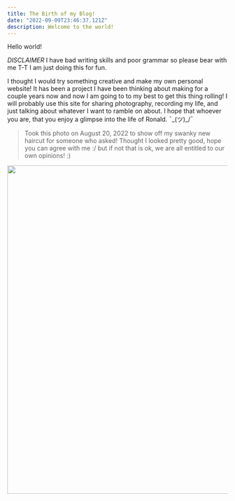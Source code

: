 ```yaml
---
title: The Birth of my Blog!
date: "2022-09-09T23:46:37.121Z"
description: Welcome to the world!
---
```


Hello world!

*DISCLAIMER* I have bad writing skills and poor grammar so please bear with me T-T I am just doing this for fun.

I thought I would try something creative and make my own personal website! It has been a project 
I have been thinking about making for a couple years now and now I am going to to my best to get this thing rolling!
I will probably use this site for sharing photography, recording my life, and just talking about whatever I want to 
ramble on about. I hope that whoever you are, that you enjoy a glimpse into the life of Ronald. ¯\_(ツ)_/¯ 

> Took this photo on August 20, 2022 to show off my swanky new haircut for someone who asked! 
> Thought I looked pretty good, hope you can agree with me :/ but if not that is ok, we are all entitled to our 
> own opinions! :)
<img src="./first-post-selfie.JPG" width="750">